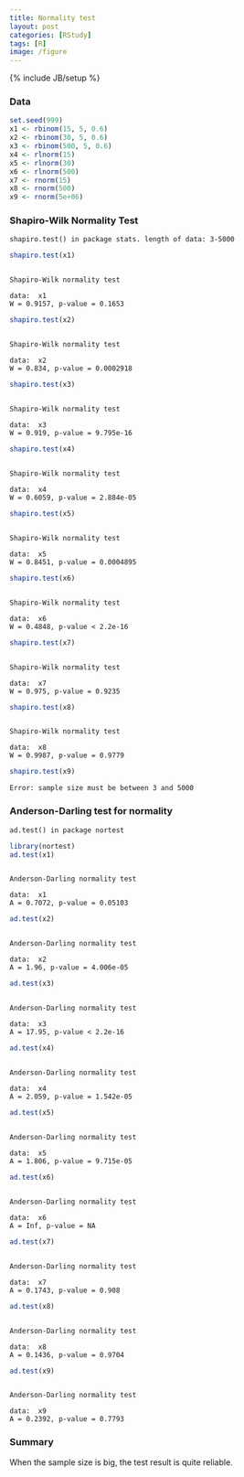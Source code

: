 ```yaml
---
title: Normality test
layout: post
categories: [RStudy]
tags: [R]
image: /figure
---
```

{% include JB/setup %}

### Data


```r
set.seed(999)
x1 <- rbinom(15, 5, 0.6)
x2 <- rbinom(30, 5, 0.6)
x3 <- rbinom(500, 5, 0.6)
x4 <- rlnorm(15)
x5 <- rlnorm(30)
x6 <- rlnorm(500)
x7 <- rnorm(15)
x8 <- rnorm(500)
x9 <- rnorm(5e+06)
```


### Shapiro-Wilk Normality Test

```
shapiro.test() in package stats. length of data: 3-5000
```


```r
shapiro.test(x1)
```

```

Shapiro-Wilk normality test

data:  x1
W = 0.9157, p-value = 0.1653
```

```r
shapiro.test(x2)
```

```

Shapiro-Wilk normality test

data:  x2
W = 0.834, p-value = 0.0002918
```

```r
shapiro.test(x3)
```

```

Shapiro-Wilk normality test

data:  x3
W = 0.919, p-value = 9.795e-16
```

```r
shapiro.test(x4)
```

```

Shapiro-Wilk normality test

data:  x4
W = 0.6059, p-value = 2.884e-05
```

```r
shapiro.test(x5)
```

```

Shapiro-Wilk normality test

data:  x5
W = 0.8451, p-value = 0.0004895
```

```r
shapiro.test(x6)
```

```

Shapiro-Wilk normality test

data:  x6
W = 0.4848, p-value < 2.2e-16
```

```r
shapiro.test(x7)
```

```

Shapiro-Wilk normality test

data:  x7
W = 0.975, p-value = 0.9235
```

```r
shapiro.test(x8)
```

```

Shapiro-Wilk normality test

data:  x8
W = 0.9987, p-value = 0.9779
```

```r
shapiro.test(x9)
```

```
Error: sample size must be between 3 and 5000
```


### Anderson-Darling test for normality

```
ad.test() in package nortest
```


```r
library(nortest)
ad.test(x1)
```

```

Anderson-Darling normality test

data:  x1
A = 0.7072, p-value = 0.05103
```

```r
ad.test(x2)
```

```

Anderson-Darling normality test

data:  x2
A = 1.96, p-value = 4.006e-05
```

```r
ad.test(x3)
```

```

Anderson-Darling normality test

data:  x3
A = 17.95, p-value < 2.2e-16
```

```r
ad.test(x4)
```

```

Anderson-Darling normality test

data:  x4
A = 2.059, p-value = 1.542e-05
```

```r
ad.test(x5)
```

```

Anderson-Darling normality test

data:  x5
A = 1.806, p-value = 9.715e-05
```

```r
ad.test(x6)
```

```

Anderson-Darling normality test

data:  x6
A = Inf, p-value = NA
```

```r
ad.test(x7)
```

```

Anderson-Darling normality test

data:  x7
A = 0.1743, p-value = 0.908
```

```r
ad.test(x8)
```

```

Anderson-Darling normality test

data:  x8
A = 0.1436, p-value = 0.9704
```

```r
ad.test(x9)
```

```

Anderson-Darling normality test

data:  x9
A = 0.2392, p-value = 0.7793
```


### Summary

When the sample size is big, the test result is quite reliable.


